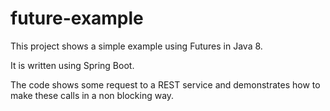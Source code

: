 # future-example

This project shows a simple example using Futures in Java 8.

It is written using Spring Boot.

The code shows some request to a REST service and demonstrates how to make these calls in a non blocking way.
